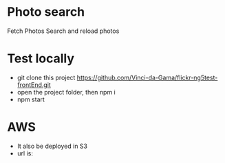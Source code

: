 # Photo search
Fetch Photos
Search and reload photos

# Test locally
- git clone this project https://github.com/Vinci-da-Gama/flickr-ng5test-frontEnd.git
- open the project folder, then npm i
- npm start

# AWS
- It also be deployed in S3
- url is: 